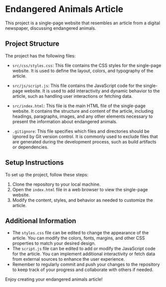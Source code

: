 # Endangered Animals Article

This project is a single-page website that resembles an article from a digital newspaper, discussing endangered animals.

## Project Structure

The project has the following files:

- `src/css/styles.css`: This file contains the CSS styles for the single-page website. It is used to define the layout, colors, and typography of the article.

- `src/js/script.js`: This file contains the JavaScript code for the single-page website. It is used to add interactivity and dynamic behavior to the article, such as handling user interactions or fetching data.

- `src/index.html`: This file is the main HTML file of the single-page website. It contains the structure and content of the article, including headings, paragraphs, images, and any other elements necessary to present the information about endangered animals.

- `.gitignore`: This file specifies which files and directories should be ignored by Git version control. It is commonly used to exclude files that are generated during the development process, such as build artifacts or dependencies.

## Setup Instructions

To set up the project, follow these steps:

1. Clone the repository to your local machine.
2. Open the `index.html` file in a web browser to view the single-page website.
3. Modify the content, styles, and behavior as needed to customize the article.

## Additional Information

- The `styles.css` file can be edited to change the appearance of the article. You can modify the colors, fonts, margins, and other CSS properties to match your desired design.
- The `script.js` file can be edited to add or modify the JavaScript code for the article. You can implement additional interactivity or fetch data from external sources to enhance the user experience.
- Remember to regularly commit and push your changes to the repository to keep track of your progress and collaborate with others if needed.

Enjoy creating your endangered animals article!